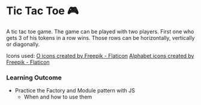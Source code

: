 # Tic Tac Toe 🎮

A tic tac toe game. The game can be played with two players. First one who gets 3 of his tokens in a row wins. Those rows can be horizontally, vertically or diagonally.

Icons used: 
<a href="https://www.flaticon.com/free-icons/o" title="o icons">O icons created by Freepik - Flaticon</a>
<a href="https://www.flaticon.com/free-icons/alphabet" title="alphabet icons">Alphabet icons created by Freepik - Flaticon</a>

### Learning Outcome
- Practice the Factory and Module pattern with JS
  - When and how to use them